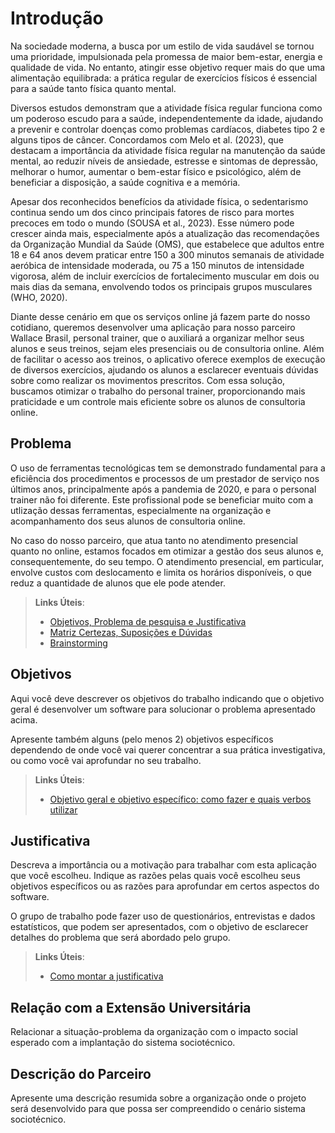 # Introdução

Na sociedade moderna, a busca por um estilo de vida saudável se tornou uma prioridade, impulsionada pela promessa de maior bem-estar, energia e qualidade de vida. No entanto, atingir esse objetivo requer mais do que uma alimentação equilibrada: a prática regular de exercícios físicos é essencial para a saúde tanto física quanto mental.

Diversos estudos demonstram que a atividade física regular funciona como um poderoso escudo para a saúde, independentemente da idade, ajudando a prevenir e controlar doenças como problemas cardíacos, diabetes tipo 2 e alguns tipos de câncer. Concordamos com Melo et al. (2023), que destacam a importância da atividade física regular na manutenção da saúde mental, ao reduzir níveis de ansiedade, estresse e sintomas de depressão, melhorar o humor, aumentar o bem-estar físico e psicológico, além de beneficiar a disposição, a saúde cognitiva e a memória.

Apesar dos reconhecidos benefícios da atividade física, o sedentarismo continua sendo um dos cinco principais fatores de risco para mortes precoces em todo o mundo (SOUSA et al., 2023). Esse número pode crescer ainda mais, especialmente após a atualização das recomendações da Organização Mundial da Saúde (OMS), que estabelece que adultos entre 18 e 64 anos devem praticar entre 150 a 300 minutos semanais de atividade aeróbica de intensidade moderada, ou 75 a 150 minutos de intensidade vigorosa, além de incluir exercícios de fortalecimento muscular em dois ou mais dias da semana, envolvendo todos os principais grupos musculares (WHO, 2020).

Diante desse cenário em que os serviços online já fazem parte do nosso cotidiano, queremos desenvolver uma aplicação para nosso parceiro Wallace Brasil, personal trainer, que o auxiliará a organizar melhor seus alunos e seus treinos, sejam eles presenciais ou de consultoria online. Além de facilitar o acesso aos treinos, o aplicativo oferece exemplos de execução de diversos exercícios, ajudando os alunos a esclarecer eventuais dúvidas sobre como realizar os movimentos prescritos. Com essa solução, buscamos otimizar o trabalho do personal trainer, proporcionando mais praticidade e um controle mais eficiente sobre os alunos de consultoria online.

## Problema

O uso de ferramentas tecnológicas tem se demonstrado fundamental para a eficiência dos procedimentos e processos de um prestador de serviço nos últimos anos, principalmente após a pandemia de 2020, e para o personal trainer não foi diferente. Este profissional pode se beneficiar muito com a utlização dessas ferramentas, especialmente na organização e acompanhamento dos seus alunos de consultoria online. 

No caso do nosso parceiro, que atua tanto no atendimento presencial quanto no online, estamos focados em otimizar a gestão dos seus alunos e, consequentemente, do seu tempo. O atendimento presencial, em particular, envolve custos com deslocamento e limita os horários disponíveis, o que reduz a quantidade de alunos que ele pode atender.

> **Links Úteis**:
> - [Objetivos, Problema de pesquisa e Justificativa](https://medium.com/@versioparole/objetivos-problema-de-pesquisa-e-justificativa-c98c8233b9c3)
> - [Matriz Certezas, Suposições e Dúvidas](https://medium.com/educa%C3%A7%C3%A3o-fora-da-caixa/matriz-certezas-suposi%C3%A7%C3%B5es-e-d%C3%BAvidas-fa2263633655)
> - [Brainstorming](https://www.euax.com.br/2018/09/brainstorming/)

## Objetivos

Aqui você deve descrever os objetivos do trabalho indicando que o objetivo geral é desenvolver um software para solucionar o problema apresentado acima. 

Apresente também alguns (pelo menos 2) objetivos específicos dependendo de onde você vai querer concentrar a sua prática investigativa, ou como você vai aprofundar no seu trabalho.
 
> **Links Úteis**:
> - [Objetivo geral e objetivo específico: como fazer e quais verbos utilizar](https://blog.mettzer.com/diferenca-entre-objetivo-geral-e-objetivo-especifico/)

## Justificativa

Descreva a importância ou a motivação para trabalhar com esta aplicação que você escolheu. Indique as razões pelas quais você escolheu seus objetivos específicos ou as razões para aprofundar em certos aspectos do software.

O grupo de trabalho pode fazer uso de questionários, entrevistas e dados estatísticos, que podem ser apresentados, com o objetivo de esclarecer detalhes do problema que será abordado pelo grupo.

> **Links Úteis**:
> - [Como montar a justificativa](https://guiadamonografia.com.br/como-montar-justificativa-do-tcc/)

## Relação com a Extensão Universitária

Relacionar a situação-problema da organização com o impacto social esperado com a implantação do sistema sociotécnico.

## Descrição do Parceiro

Apresente uma descrição resumida sobre a organização onde o projeto será desenvolvido para que possa ser compreendido o cenário sistema sociotécnico.
